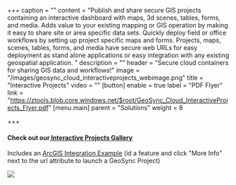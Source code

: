 +++
caption = ""
content = "Publish and share secure GIS projects containing an interactive dashboard with maps, 3d scenes, tables, forms, and media. Adds value to your existing mapping or GIS operation by making it easy to share site or area specific data sets.  Quickly deploy field or office workflows by setting up project specific maps and forms.  Projects, maps, scenes, tables, forms, and media have secure web URLs for easy deployment as stand alone applications or easy integration with any existing geospatial application. "
description = ""
header = "Secure cloud containers for sharing GIS data and workflows!"
image = "/images/geosync_cloud_interactiveprojects_webimage.png"
title = "Interactive Projects"
video = ""
[button]
enable = true
label = "PDF Flyer"
link = "https://ztools.blob.core.windows.net/$root/GeoSync_Cloud_InteractiveProjects_Flyer.pdf"
[menu.main]
parent = "Solutions"
weight = 8

+++
#### Check out our[ Interactive Projects Gallery](https://www.ztools.geosync.cloud/kyaped-samples) 

Includes an [ArcGIS Integration Example](https://arcg.is/TqjHf) (id a feature and click "More Info" next to the url attribute to launch a GeoSync Project)

![](/images/interactive_projects_gallery.png)